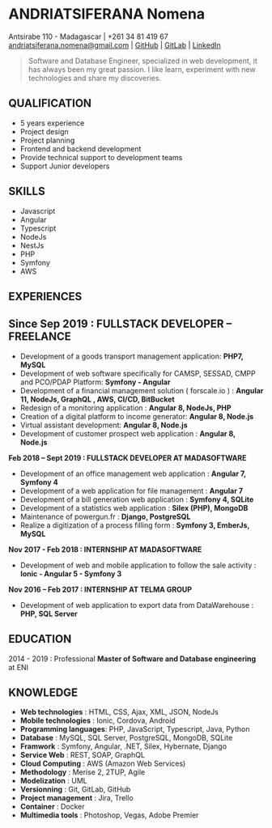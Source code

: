 # ANDRIATSIFERANA Nomena
Antsirabe 110 - Madagascar | +261 34 81 419 67 andriatsiferana.nomena@gmail.com |  [GitHub](https://github.com/noomsandry) | [GitLab](https://gitlab.com/noomsandry) | [LinkedIn](https://www.linkedin.com/in/nomena-andriatsiferana-666418128/)

>   Software and Database Engineer, specialized in web development, it has always been my great passion. I like learn, experiment with new technologies and share my discoveries.

## QUALIFICATION
- 5 years experience
- Project design
- Project planning
- Frontend and backend development
- Provide technical support to development teams
- Support Junior developers
## SKILLS
- Javascript								
- Angular
- Typescript
- NodeJs
- NestJs
- PHP
- Symfony
- AWS
## EXPERIENCES
**Since Sep 2019 : FULLSTACK DEVELOPER – FREELANCE**
-
- Development of a goods transport management application: **PHP7, MySQL**
- Development of web software specifically for CAMSP, SESSAD, CMPP and PCO/PDAP Platform: **Symfony - Angular**
- Development of a financial management solution ( forscale.io ) : **Angular 11, NodeJs, GraphQL , AWS, CI/CD, BitBucket**
- Redesign of a monitoring application : **Angular 8, NodeJs, PHP**
- Creation of a digital platform to income generator: **Angular 8, Node.js**
- Virtual assistant development: **Angular 8, Node.js**
- Development of customer prospect web application : **Angular 8, Node.js**

**Feb 2018 – Sept 2019 : FULLSTACK DEVELOPER AT MADASOFTWARE**
- Development of an office management web application : **Angular 7, Symfony 4**
- Development of a web application for file management : **Angular 7**
- Development of a bill generation web application : **Symfony 4, SQLite**
- Development of a statistics web application : **Silex (PHP), MongoDB**
- Maintenance of  powergun.fr : **Django, PostgreSQL** 
- Realize a digitization of a process filling form : **Symfony 3, EmberJs, MySQL**

**Nov 2017 - Feb 2018 : INTERNSHIP AT MADASOFTWARE**
- Development of web and mobile application to follow  the sale activity : **Ionic - Angular 5 - Symfony 3**

**Nov 2016 – Feb 2017 : INTERNSHIP AT TELMA GROUP**
- Development of web application to export data from DataWarehouse  : **PHP, SQL Server**

## EDUCATION
2014 - 2019 : Professional **Master of Software and Database engineering** at ENI
## KNOWLEDGE
- **Web technologies** : HTML, CSS, Ajax, XML, JSON, NodeJs
- **Mobile technologies** : Ionic, Cordova, Android  
- **Programming languages**: PHP, JavaScript, Typescript, Java, Python 
- **Database** : MySQL, SQL Server, PostgreSQL, MongoDB, SQLite 
- **Framwork** : Symfony, Angular, .NET, Silex, Hybernate, Django 
- **Service Web** : REST, SOAP, GraphQL
- **Cloud Computing** : AWS (Amazon Web Services)
- **Methodology** : Merise 2, 2TUP, Agile  
- **Modelization** : UML  
- **Versionning** : Git, GitLab, GitHub  
- **Project management** : Jira, Trello  
- **Container** : Docker  
- **Multimedia tools** : Photoshop, Vegas, Adobe Premier
